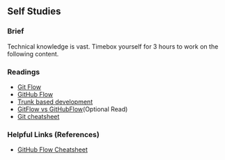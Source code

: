 ## Self Studies

### Brief

Technical knowledge is vast. Timebox yourself for 3 hours to work on the following content.

### Readings

- [Git Flow](https://www.atlassian.com/git/tutorials/comparing-workflows/gitflow-workflow)
- [GitHub Flow](https://docs.github.com/en/get-started/quickstart/github-flow)
- [Trunk based development](https://dora.dev/capabilities/trunk-based-development/)
- [GitFlow vs GitHubFlow](https://www.geeksforgeeks.org/git-flow-vs-github-flow/)(Optional Read)
- [Git cheatsheet](https://education.github.com/git-cheat-sheet-education.pdf)


### Helpful Links (References)

- [GitHub Flow Cheatsheet](https://enterprise.github.com/downloads/en/github-flow-cheatsheet.pdf)
